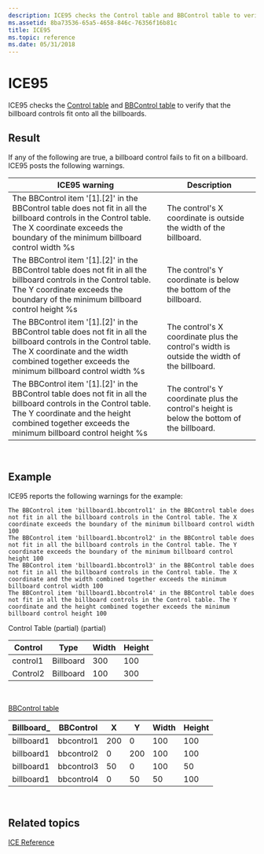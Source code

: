 ```yaml
---
description: ICE95 checks the Control table and BBControl table to verify that the billboard controls fit onto all the billboards.
ms.assetid: 8ba73536-65a5-4658-846c-76356f16b81c
title: ICE95
ms.topic: reference
ms.date: 05/31/2018
---
```


# ICE95

ICE95 checks the [Control table](control-table.md) and [BBControl table](bbcontrol-table.md) to verify that the billboard controls fit onto all the billboards.

## Result

If any of the following are true, a billboard control fails to fit on a billboard. ICE95 posts the following warnings.



| ICE95 warning                                                                                                                                                                                                              | Description                                                                                |
|----------------------------------------------------------------------------------------------------------------------------------------------------------------------------------------------------------------------------|--------------------------------------------------------------------------------------------|
| The BBControl item '\[1\].\[2\]' in the BBControl table does not fit in all the billboard controls in the Control table. The X coordinate exceeds the boundary of the minimum billboard control width %s                   | The control's X coordinate is outside the width of the billboard.                          |
| The BBControl item '\[1\].\[2\]' in the BBControl table does not fit in all the billboard controls in the Control table. The Y coordinate exceeds the boundary of the minimum billboard control height %s                  | The control's Y coordinate is below the bottom of the billboard.                           |
| The BBControl item '\[1\].\[2\]' in the BBControl table does not fit in all the billboard controls in the Control table. The X coordinate and the width combined together exceeds the minimum billboard control width %s   | The control's X coordinate plus the control's width is outside the width of the billboard. |
| The BBControl item '\[1\].\[2\]' in the BBControl table does not fit in all the billboard controls in the Control table. The Y coordinate and the height combined together exceeds the minimum billboard control height %s | The control's Y coordinate plus the control's height is below the bottom of the billboard. |



 

## Example

ICE95 reports the following warnings for the example:

``` syntax
The BBControl item 'billboard1.bbcontrol1' in the BBControl table does not fit in all the billboard controls in the Control table. The X coordinate exceeds the boundary of the minimum billboard control width 100
The BBControl item 'billboard1.bbcontrol2' in the BBControl table does not fit in all the billboard controls in the Control table. The Y coordinate exceeds the boundary of the minimum billboard control height 100
The BBControl item 'billboard1.bbcontrol3' in the BBControl table does not fit in all the billboard controls in the Control table. The X coordinate and the width combined together exceeds the minimum billboard control width 100
The BBControl item 'billboard1.bbcontrol4' in the BBControl table does not fit in all the billboard controls in the Control table. The Y coordinate and the height combined together exceeds the minimum billboard control height 100
```

Control Table (partial) (partial)



| Control  | Type      | Width | Height |
|----------|-----------|-------|--------|
| control1 | Billboard | 300   | 100    |
| Control2 | Billboard | 100   | 300    |



 

[BBControl table](bbcontrol-table.md)



| Billboard\_ | BBControl  | X   | Y   | Width | Height |
|-------------|------------|-----|-----|-------|--------|
| billboard1  | bbcontrol1 | 200 | 0   | 100   | 100    |
| billboard1  | bbcontrol2 | 0   | 200 | 100   | 100    |
| billboard1  | bbcontrol3 | 50  | 0   | 100   | 50     |
| billboard1  | bbcontrol4 | 0   | 50  | 50    | 100    |



 

## Related topics

<dl> <dt>

[ICE Reference](ice-reference.md)
</dt> </dl>

 

 



